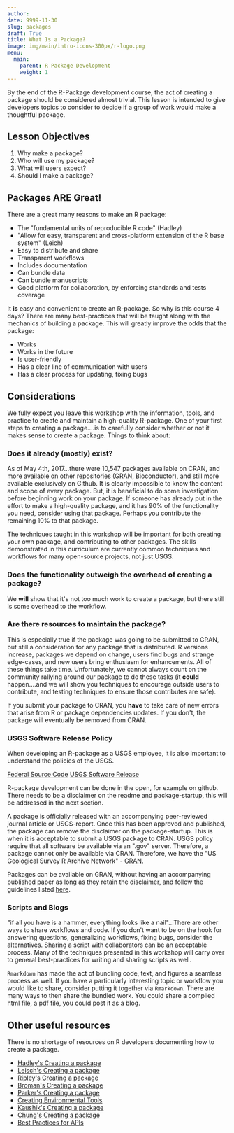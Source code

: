 ```yaml
---
author: 
date: 9999-11-30
slug: packages
draft: True
title: What Is a Package?
image: img/main/intro-icons-300px/r-logo.png
menu:
  main:
    parent: R Package Development
    weight: 1
---
```

By the end of the R-Package development course, the act of creating a package should be considered almost trivial. This lesson is intended to give developers topics to consider to decide if a group of work would make a thoughtful package.

Lesson Objectives
-----------------

1.  Why make a package?
2.  Who will use my package?
3.  What will users expect?
4.  Should I make a package?

Packages ARE Great!
-------------------

There are a great many reasons to make an R package:

-   The "fundamental units of reproducible R code" (Hadley)
-   "Allow for easy, transparent and cross-platform extension of the R base system" (Leich)
-   Easy to distribute and share
-   Transparent workflows
-   Includes documentation
-   Can bundle data
-   Can bundle manuscripts
-   Good platform for collaboration, by enforcing standards and tests coverage

It **is** easy and convenient to create an R-package. So why is this course 4 days? There are many best-practices that will be taught along with the mechanics of building a package. This will greatly improve the odds that the package:

-   Works
-   Works in the future
-   Is user-friendly
-   Has a clear line of communication with users
-   Has a clear process for updating, fixing bugs

Considerations
--------------

We fully expect you leave this workshop with the information, tools, and practice to create and maintain a high-quality R-package. One of your first steps to creating a package....is to carefully consider whether or not it makes sense to create a package. Things to think about:

### Does it already (mostly) exist?

As of May 4th, 2017...there were 10,547 packages available on CRAN, and more available on other repositories (GRAN, Bioconductor), and still more available exclusively on Github. It is clearly impossible to know the content and scope of every package. But, it is beneficial to do some investigation before beginning work on your package. If someone has already put in the effort to make a high-quality package, and it has 90% of the functionality you need, consider using that package. Perhaps you contribute the remaining 10% to that package.

The techniques taught in this workshop will be important for both creating your own package, and contributing to other packages. The skills demonstrated in this curriculum are currently common techniques and workflows for many open-source projects, not just USGS.

### Does the functionality outweigh the overhead of creating a package?

We **will** show that it's not too much work to create a package, but there still is some overhead to the workflow.

### Are there resources to maintain the package?

This is especially true if the package was going to be submitted to CRAN, but still a consideration for any package that is distributed. R versions increase, packages we depend on change, users find bugs and strange edge-cases, and new users bring enthusiasm for enhancements. All of these things take time. Unfortunately, we cannot always count on the community rallying around our package to do these tasks (it **could** happen....and we will show you techniques to encourage outside users to contribute, and testing techniques to ensure those contributes are safe).

If you submit your package to CRAN, you **have** to take care of new errors that arise from R or package dependencies updates. If you don't, the package will eventually be removed from CRAN.

### USGS Software Release Policy

When developing an R-package as a USGS employee, it is also important to understand the policies of the USGS.

[Federal Source Code](https://sourcecode.cio.gov/) [USGS Software Release](https://www2.usgs.gov/usgs-manual/im/IM-OSQI-2016-01.html)

R-package development can be done in the open, for example on github. There needs to be a disclaimer on the readme and package-startup, this will be addressed in the next section.

A package is officially released with an accompanying peer-reviewed journal article or USGS-report. Once this has been approved and published, the package can remove the disclaimer on the package-startup. This is when it is acceptable to submit a USGS package to CRAN. USGS policy require that all software be available via an ".gov" server. Therefore, a package cannot only be available via CRAN. Therefore, we have the "US Geological Survey R Archive Network" - [GRAN](https://owi.usgs.gov/R/gran.html).

Packages can be available on GRAN, without having an accompanying published paper as long as they retain the disclaimer, and follow the guidelines listed [here](https://owi.usgs.gov/R/gran.html).

### Scripts and Blogs

"if all you have is a hammer, everything looks like a nail"...There are other ways to share workflows and code. If you don't want to be on the hook for answering questions, generalizing workflows, fixing bugs, consider the alternatives. Sharing a script with collaborators can be an acceptable process. Many of the techniques presented in this workshop will carry over to general best-practices for writing and sharing scripts as well.

`Rmarkdown` has made the act of bundling code, text, and figures a seamless process as well. If you have a particularly interesting topic or workflow you would like to share, consider putting it together via `Rmarkdown`. There are many ways to then share the bundled work. You could share a complied html file, a pdf file, you could post it as a blog.

Other useful resources
----------------------

There is no shortage of resources on R developers documenting how to create a package.

-   [Hadley's Creating a package](http://r-pkgs.had.co.nz/)
-   [Leisch's Creating a package](https://cran.r-project.org/doc/contrib/Leisch-CreatingPackages.pdf)
-   [Ripley's Creating a package](http://portal.stats.ox.ac.uk/userdata/ruth/APTS2012/Rcourse10.pdf)
-   [Broman's Creating a package](http://kbroman.org/pkg_primer/)
-   [Parker's Creating a package](https://hilaryparker.com/2014/04/29/writing-an-r-package-from-scratch/)
-   [Creating Environmental Tools](https://www.fba.org.uk/journals/index.php/IW/article/viewFile/889/675)
-   [Kaushik's Creating a package](https://www.analyticsvidhya.com/blog/2017/03/create-packages-r-cran-github/?utm_content=bufferd99fb&utm_medium=social&utm_source=twitter.com&utm_campaign=buffer)
-   [Chung's Creating a package](http://tinyheero.github.io/jekyll/update/2015/07/26/making-your-first-R-package.html)
-   [Best Practices for APIs](https://cran.r-project.org/web/packages/httr/vignettes/api-packages.html)
